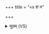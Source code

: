 +++
title = "०४ शं न"

+++
<details><summary>मूलम् (VS)</summary>

शं न॒ आपो॑ धन्व॒न्या॑३॒॑ शमु॑ सन्त्वनू॒प्याः॑।  
शं नः॑ खनि॒त्रिमा॒ आपः॒ शमु॒ याः कु॒म्भ आभृ॑ताः।  
शि॒वा नः॑ सन्तु॒ वार्षि॑कीः ॥
</details>